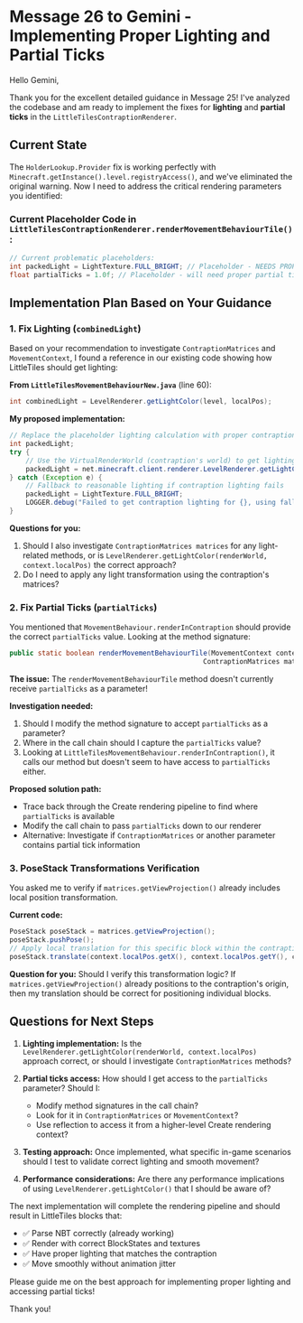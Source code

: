 # Message 26 to Gemini - Implementing Proper Lighting and Partial Ticks

Hello Gemini,

Thank you for the excellent detailed guidance in Message 25! I've analyzed the codebase and am ready to implement the fixes for **lighting** and **partial ticks** in the `LittleTilesContraptionRenderer`. 

## Current State

The `HolderLookup.Provider` fix is working perfectly with `Minecraft.getInstance().level.registryAccess()`, and we've eliminated the original warning. Now I need to address the critical rendering parameters you identified:

### Current Placeholder Code in `LittleTilesContraptionRenderer.renderMovementBehaviourTile()`:
```java
// Current problematic placeholders:
int packedLight = LightTexture.FULL_BRIGHT; // Placeholder - NEEDS PROPER IMPLEMENTATION
float partialTicks = 1.0f; // Placeholder - will need proper partial tick value
```

## Implementation Plan Based on Your Guidance

### 1. **Fix Lighting (`combinedLight`)**

Based on your recommendation to investigate `ContraptionMatrices` and `MovementContext`, I found a reference in our existing code showing how LittleTiles should get lighting:

**From `LittleTilesMovementBehaviourNew.java`** (line 60):
```java
int combinedLight = LevelRenderer.getLightColor(level, localPos);
```

**My proposed implementation:**
```java
// Replace the placeholder lighting calculation with proper contraption lighting
int packedLight;
try {
    // Use the VirtualRenderWorld (contraption's world) to get lighting at the local position
    packedLight = net.minecraft.client.renderer.LevelRenderer.getLightColor(renderWorld, context.localPos);
} catch (Exception e) {
    // Fallback to reasonable lighting if contraption lighting fails
    packedLight = LightTexture.FULL_BRIGHT;
    LOGGER.debug("Failed to get contraption lighting for {}, using fallback: {}", context.localPos, e.getMessage());
}
```

**Questions for you:**
1. Should I also investigate `ContraptionMatrices matrices` for any light-related methods, or is `LevelRenderer.getLightColor(renderWorld, context.localPos)` the correct approach?
2. Do I need to apply any light transformation using the contraption's matrices?

### 2. **Fix Partial Ticks (`partialTicks`)**

You mentioned that `MovementBehaviour.renderInContraption` should provide the correct `partialTicks` value. Looking at the method signature:

```java
public static boolean renderMovementBehaviourTile(MovementContext context, VirtualRenderWorld renderWorld,
                                                ContraptionMatrices matrices, MultiBufferSource buffer)
```

**The issue:** The `renderMovementBehaviourTile` method doesn't currently receive `partialTicks` as a parameter!

**Investigation needed:**
1. Should I modify the method signature to accept `partialTicks` as a parameter?
2. Where in the call chain should I capture the `partialTicks` value?
3. Looking at `LittleTilesMovementBehaviour.renderInContraption()`, it calls our method but doesn't seem to have access to `partialTicks` either.

**Proposed solution path:**
- Trace back through the Create rendering pipeline to find where `partialTicks` is available
- Modify the call chain to pass `partialTicks` down to our renderer
- Alternative: Investigate if `ContraptionMatrices` or another parameter contains partial tick information

### 3. **PoseStack Transformations Verification**

You asked me to verify if `matrices.getViewProjection()` already includes local position transformation. 

**Current code:**
```java
PoseStack poseStack = matrices.getViewProjection();
poseStack.pushPose();
// Apply local translation for this specific block within the contraption
poseStack.translate(context.localPos.getX(), context.localPos.getY(), context.localPos.getZ());
```

**Question for you:**
Should I verify this transformation logic? If `matrices.getViewProjection()` already positions to the contraption's origin, then my translation should be correct for positioning individual blocks.

## Questions for Next Steps

1. **Lighting implementation:** Is the `LevelRenderer.getLightColor(renderWorld, context.localPos)` approach correct, or should I investigate `ContraptionMatrices` methods?

2. **Partial ticks access:** How should I get access to the `partialTicks` parameter? Should I:
   - Modify method signatures in the call chain?
   - Look for it in `ContraptionMatrices` or `MovementContext`?
   - Use reflection to access it from a higher-level Create rendering context?

3. **Testing approach:** Once implemented, what specific in-game scenarios should I test to validate correct lighting and smooth movement?

4. **Performance considerations:** Are there any performance implications of using `LevelRenderer.getLightColor()` that I should be aware of?

The next implementation will complete the rendering pipeline and should result in LittleTiles blocks that:
- ✅ Parse NBT correctly (already working)
- ✅ Render with correct BlockStates and textures
- ✅ Have proper lighting that matches the contraption
- ✅ Move smoothly without animation jitter

Please guide me on the best approach for implementing proper lighting and accessing partial ticks!

Thank you!
